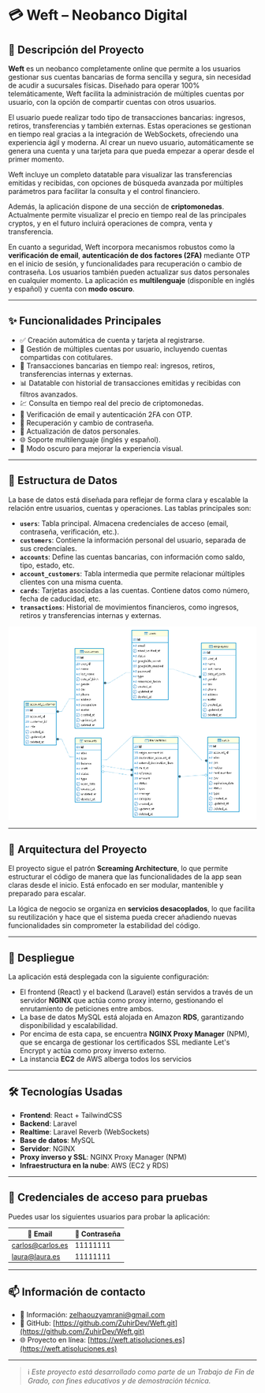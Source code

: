 # 💳 Weft – Neobanco Digital

## 📌 Descripción del Proyecto

**Weft** es un neobanco completamente online que permite a los usuarios gestionar sus cuentas bancarias de forma sencilla y segura, sin necesidad de acudir a sucursales físicas. Diseñado para operar 100% telemáticamente, Weft facilita la administración de múltiples cuentas por usuario, con la opción de compartir cuentas con otros usuarios.

El usuario puede realizar todo tipo de transacciones bancarias: ingresos, retiros, transferencias y también externas. Estas operaciones se gestionan en tiempo real gracias a la integración de WebSockets, ofreciendo una experiencia ágil y moderna. Al crear un nuevo usuario, automáticamente se genera una cuenta y una tarjeta para que pueda empezar a operar desde el primer momento.

Weft incluye un completo datatable para visualizar las transferencias emitidas y recibidas, con opciones de búsqueda avanzada por múltiples parámetros para facilitar la consulta y el control financiero.

Además, la aplicación dispone de una sección de **criptomonedas**. Actualmente permite visualizar el precio en tiempo real de las principales cryptos, y en el futuro incluirá operaciones de compra, venta y transferencia.

En cuanto a seguridad, Weft incorpora mecanismos robustos como la **verificación de email**, **autenticación de dos factores (2FA)** mediante OTP en el inicio de sesión, y funcionalidades para recuperación o cambio de contraseña. Los usuarios también pueden actualizar sus datos personales en cualquier momento. La aplicación es **multilenguaje** (disponible en inglés y español) y cuenta con **modo oscuro**.

---

## ✨ Funcionalidades Principales

- ✅ Creación automática de cuenta y tarjeta al registrarse.
- 👥 Gestión de múltiples cuentas por usuario, incluyendo cuentas compartidas con cotitulares.
- 🔁 Transacciones bancarias en tiempo real: ingresos, retiros, transferencias internas y externas.
- 📊 Datatable con historial de transacciones emitidas y recibidas con filtros avanzados.
- 💹 Consulta en tiempo real del precio de criptomonedas.
- 🔐 Verificación de email y autenticación 2FA con OTP.
- 🔁 Recuperación y cambio de contraseña.
- 📝 Actualización de datos personales.
- 🌐 Soporte multilenguaje (inglés y español).
- 🌙 Modo oscuro para mejorar la experiencia visual.

---

## 🧩 Estructura de Datos

La base de datos está diseñada para reflejar de forma clara y escalable la relación entre usuarios, cuentas y operaciones. Las tablas principales son:

- **`users`**: Tabla principal. Almacena credenciales de acceso (email, contraseña, verificación, etc.).
- **`customers`**: Contiene la información personal del usuario, separada de sus credenciales.
- **`accounts`**: Define las cuentas bancarias, con información como saldo, tipo, estado, etc.
- **`account_customers`**: Tabla intermedia que permite relacionar múltiples clientes con una misma cuenta.
- **`cards`**: Tarjetas asociadas a las cuentas. Contiene datos como número, fecha de caducidad, etc.
- **`transactions`**: Historial de movimientos financieros, como ingresos, retiros y transferencias internas y externas.

![Diagrama de base de datos](Frontend/src/assets/img/Diagrama-BD.png)

---

## 🧱 Arquitectura del Proyecto

El proyecto sigue el patrón **Screaming Architecture**, lo que permite estructurar el código de manera que las funcionalidades de la app sean claras desde el inicio. Está enfocado en ser modular, mantenible y preparado para escalar.

La lógica de negocio se organiza en **servicios desacoplados**, lo que facilita su reutilización y hace que el sistema pueda crecer añadiendo nuevas funcionalidades sin comprometer la estabilidad del código.

---

## 🚀 Despliegue

La aplicación está desplegada con la siguiente configuración:

- El frontend (React) y el backend (Laravel) están servidos a través de un servidor **NGINX** que actúa como proxy interno, gestionando el enrutamiento de peticiones entre ambos.
- La base de datos MySQL está alojada en Amazon **RDS**, garantizando disponibilidad y escalabilidad.
- Por encima de esta capa, se encuentra **NGINX Proxy Manager** (NPM), que se encarga de gestionar los certificados SSL mediante Let's Encrypt y actúa como proxy inverso externo.
- La instancia **EC2** de AWS alberga todos los servicios

---

## 🛠️ Tecnologías Usadas

- **Frontend**: React + TailwindCSS  
- **Backend**: Laravel  
- **Realtime**: Laravel Reverb (WebSockets)  
- **Base de datos**: MySQL  
- **Servidor**: NGINX
- **Proxy inverso y SSL**: NGINX Proxy Manager (NPM)  
- **Infraestructura en la nube**: AWS (EC2 y RDS)

---

## 🔐 Credenciales de acceso para pruebas

Puedes usar los siguientes usuarios para probar la aplicación:

| 📧 Email             | 🔑 Contraseña |
|----------------------|---------------|
| carlos@carlos.es     | 11111111      |
| laura@laura.es       | 11111111      |

---

## 📫 Información de contacto

- 📨 Información: [zelhaouzyamrani@gmail.com](mailto:zelhaouzyamrani@gmail.com)  
- 🐙 GitHub: [https://github.com/ZuhirDev/Weft.git](https://github.com/ZuhirDev/Weft.git)  
- 🌐 Proyecto en línea: [https://weft.atisoluciones.es](https://weft.atisoluciones.es)

---

> ℹ️ *Este proyecto está desarrollado como parte de un Trabajo de Fin de Grado, con fines educativos y de demostración técnica.*
